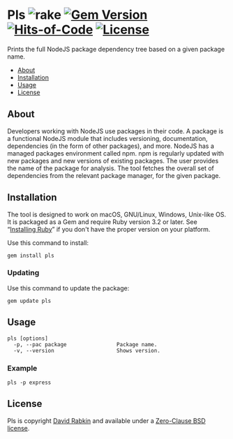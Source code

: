 # Pls ![rake](https://github.com/rdavid/pls/workflows/rake/badge.svg) [![Gem Version](https://badge.fury.io/rb/pls.svg)](https://badge.fury.io/rb/pls) [![Hits-of-Code](https://hitsofcode.com/github/rdavid/pls)](https://hitsofcode.com/view/github/rdavid/pls) [![License](https://img.shields.io/badge/license-0BSD-green)](https://github.com/rdavid/pls/blob/master/LICENSE)
Prints the full NodeJS package dependency tree based on a given package name.

* [About](#about)
* [Installation](#installation)
* [Usage](#usage)
* [License](#license)

## About
Developers working with NodeJS use packages in their code. A package is a
functional NodeJS module that includes versioning, documentation, dependencies
(in the form of other packages), and more. NodeJS has a managed packages
environment called npm. npm is regularly updated with new packages and new
versions of existing packages. The user provides the name of the package for
analysis. The tool fetches the overall set of dependencies from the relevant
package manager, for the given package.

## Installation
The tool is designed to work on macOS, GNU/Linux, Windows, Unix-like OS. It is
packaged as a Gem and require Ruby version 3.2 or later.  See “[Installing
Ruby](https://www.ruby-lang.org/en/documentation/installation/)” if you don't
have the proper version on your platform.

Use this command to install:

    gem install pls

### Updating
Use this command to update the package:

    gem update pls

## Usage
    pls [options]
      -p, --pac package                Package name.
      -v, --version                    Shows version.

### Example
    pls -p express

## License
Pls is copyright [David Rabkin](http://cv.rabkin.co.il) and
available under a [Zero-Clause BSD license](https://github.com/rdavid/pls/blob/master/LICENSE).
